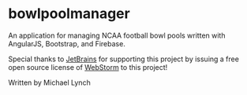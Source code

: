 bowlpoolmanager
===============

An application for managing NCAA football bowl pools written with AngularJS, Bootstrap, and Firebase.

Special thanks to [JetBrains](http://www.jetbrains.com) for supporting this project by issuing a free open source license of [WebStorm](http://www.jetbrains.com/webstorm/) to this project!

Written by Michael Lynch
